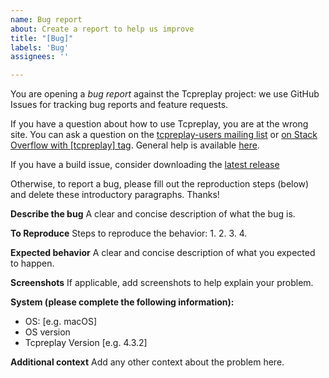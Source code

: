 ```yaml
---
name: Bug report
about: Create a report to help us improve
title: "[Bug]"
labels: 'Bug'
assignees: ''

---
```


You are opening a _bug report_ against the Tcpreplay project: we use
GitHub Issues for tracking bug reports and feature requests.

If you have a question about how to use Tcpreplay, you are at the wrong
site. You can ask a question on the [tcpreplay-users mailing list](https://sourceforge.net/p/tcpreplay/mailman/tcpreplay-users/)
or [on Stack Overflow with  [tcpreplay] tag](http://stackoverflow.com/questions/tagged/tcpreplay). 
General help is available [here](http://tcpreplay.appneta.com/).

If you have a build issue, consider downloading the [latest release](https://github.com/appneta/tcpreplay/releases/latest)

Otherwise, to report a bug, please fill out the reproduction steps
(below) and delete these introductory paragraphs.  Thanks!

**Describe the bug**
A clear and concise description of what the bug is.

**To Reproduce**
Steps to reproduce the behavior:
1. 
2. 
3. 
4. 

**Expected behavior**
A clear and concise description of what you expected to happen.

**Screenshots**
If applicable, add screenshots to help explain your problem.

**System (please complete the following information):**
 - OS: [e.g. macOS]
 - OS version
 - Tcpreplay Version [e.g. 4.3.2]

**Additional context**
Add any other context about the problem here.
